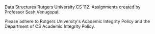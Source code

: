 Data Structures Rutgers University CS 112. Assignments created by Professor Sesh Venugopal.

Please adhere to Rutgers University's Academic Integrity Policy and the Department of CS Academic Integrity Policy.

